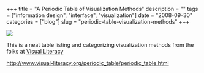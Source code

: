 +++
title = "A Periodic Table of Visualization Methods"
description = ""
tags = ["information design", "interface", "visualization"]
date = "2008-09-30"
categories = ["blog"]
slug = "periodic-table-visualization-methods"
+++



  <div class="notebook-screenshot"><a href="http://www.visual-literacy.org/periodic_table/periodic_table.html"><img id='bluga-thumbnail-1374' class='bluga-thumbnail large' src='http://media.konigi.com/bluga/
wt48e2452845a2d.jpg'/></a></div><p>This is a neat table listing and categorizing visualization methods from the folks at <a href="http://www.visual-literacy.org/periodic_table/periodic_table.html">Visual Literacy</a></p>
    
  <a href="http://www.visual-literacy.org/periodic_table/periodic_table.html">http://www.visual-literacy.org/periodic_table/periodic_table.html</a>
